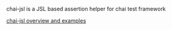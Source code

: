 chai-jsl is a JSL based assertion helper for chai test framework


[chai-jsl overview and examples](http://kavi-saralweb.github.io/docs/html/example-ta.html)
